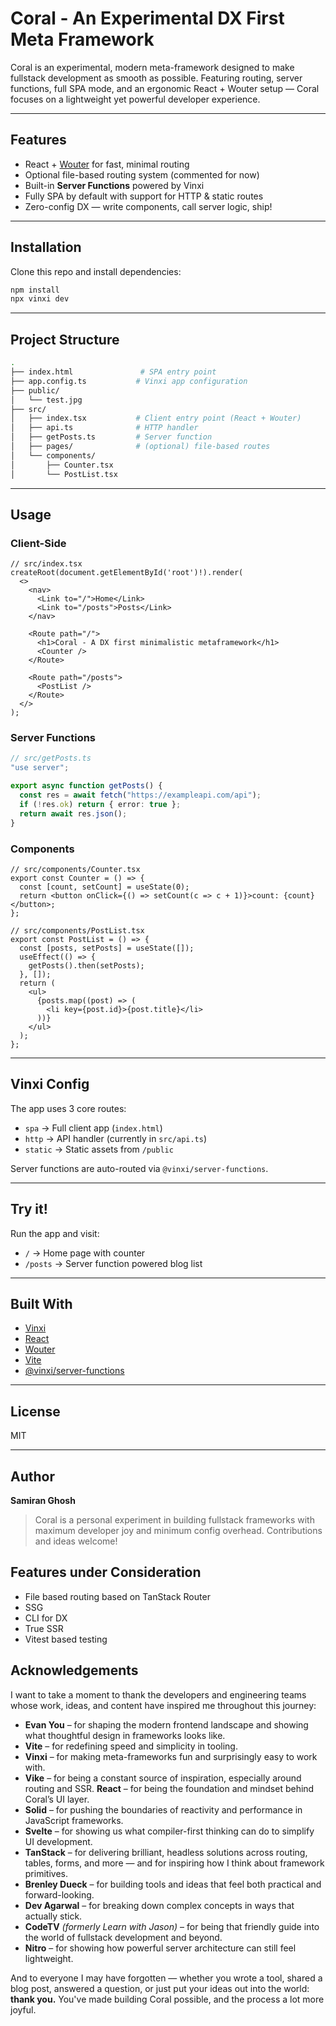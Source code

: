 # Coral - An Experimental DX First Meta Framework

Coral is an experimental, modern meta-framework designed to make fullstack development as smooth as possible. Featuring routing, server functions, full SPA mode, and an ergonomic React + Wouter setup — Coral focuses on a lightweight yet powerful developer experience.

---

## Features

- React + [Wouter](https://github.com/molefrog/wouter) for fast, minimal routing
- Optional file-based routing system (commented for now)
- Built-in **Server Functions** powered by Vinxi
- Fully SPA by default with support for HTTP & static routes
- Zero-config DX — write components, call server logic, ship!

---

## Installation

Clone this repo and install dependencies:


```bash
npm install
npx vinxi dev
```

---

## Project Structure

```bash
.
├── index.html               # SPA entry point
├── app.config.ts           # Vinxi app configuration
├── public/
│   └── test.jpg
├── src/
│   ├── index.tsx           # Client entry point (React + Wouter)
│   ├── api.ts              # HTTP handler
│   ├── getPosts.ts         # Server function
│   ├── pages/              # (optional) file-based routes
│   └── components/
│       ├── Counter.tsx
│       └── PostList.tsx
```

---

## Usage

### Client-Side

```tsx
// src/index.tsx
createRoot(document.getElementById('root')!).render(
  <>
    <nav>
      <Link to="/">Home</Link>
      <Link to="/posts">Posts</Link>
    </nav>

    <Route path="/">
      <h1>Coral - A DX first minimalistic metaframework</h1>
      <Counter />
    </Route>

    <Route path="/posts">
      <PostList />
    </Route>
  </>
);
```

### Server Functions

```ts
// src/getPosts.ts
"use server";

export async function getPosts() {
  const res = await fetch("https://exampleapi.com/api");
  if (!res.ok) return { error: true };
  return await res.json();
}
```

### Components

```tsx
// src/components/Counter.tsx
export const Counter = () => {
  const [count, setCount] = useState(0);
  return <button onClick={() => setCount(c => c + 1)}>count: {count}</button>;
};
```

```tsx
// src/components/PostList.tsx
export const PostList = () => {
  const [posts, setPosts] = useState([]);
  useEffect(() => {
    getPosts().then(setPosts);
  }, []);
  return (
    <ul>
      {posts.map((post) => (
        <li key={post.id}>{post.title}</li>
      ))}
    </ul>
  );
};
```

---

## Vinxi Config

The app uses 3 core routes:

* `spa` → Full client app (`index.html`)
* `http` → API handler (currently in `src/api.ts`)
* `static` → Static assets from `/public`

Server functions are auto-routed via `@vinxi/server-functions`.

---

## Try it!

Run the app and visit:

* `/` → Home page with counter
* `/posts` → Server function powered blog list

---

## Built With

* [Vinxi](https://vinxi.dev/)
* [React](https://reactjs.org/)
* [Wouter](https://github.com/molefrog/wouter)
* [Vite](https://vitejs.dev/)
* [@vinxi/server-functions](https://vinxi.dev/docs/server-functions/)

---

## License

MIT

---

## Author

**Samiran Ghosh**

> Coral is a personal experiment in building fullstack frameworks with maximum developer joy and minimum config overhead. Contributions and ideas welcome!

## Features under Consideration

- File based routing based on TanStack Router
- SSG
- CLI for DX
- True SSR
- Vitest based testing

## Acknowledgements

I want to take a moment to thank the developers and engineering teams whose work, ideas, and content have inspired me throughout this journey:

- **Evan You** – for shaping the modern frontend landscape and showing what thoughtful design in frameworks looks like.  
- **Vite** – for redefining speed and simplicity in tooling.  
- **Vinxi** – for making meta-frameworks fun and surprisingly easy to work with.  
- **Vike** – for being a constant source of inspiration, especially around routing and SSR.
 **React** – for being the foundation and mindset behind Coral’s UI layer.  
- **Solid** – for pushing the boundaries of reactivity and performance in JavaScript frameworks.  
- **Svelte** – for showing us what compiler-first thinking can do to simplify UI development.  
- **TanStack** – for delivering brilliant, headless solutions across routing, tables, forms, and more — and for inspiring how I think about framework primitives.
- **Brenley Dueck** – for building tools and ideas that feel both practical and forward-looking.
- **Dev Agarwal** – for breaking down complex concepts in ways that actually stick.  
- **CodeTV** *(formerly Learn with Jason)* – for being that friendly guide into the world of fullstack development and beyond.  
- **Nitro** – for showing how powerful server architecture can still feel lightweight.

And to everyone I may have forgotten — whether you wrote a tool, shared a blog post, answered a question, or just put your ideas out into the world:  
**thank you.** You've made building Coral possible, and the process a lot more joyful.